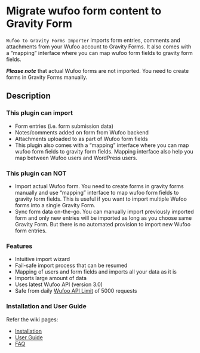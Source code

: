 # Migrate wufoo form content to Gravity Form

`Wufoo to Gravity Forms Importer` imports form entries, comments and attachments from your Wufoo account to Gravity Forms. It also comes with a “mapping” interface where you can map wufoo form fields to gravity form fields.

***Please note*** that actual Wufoo forms are not imported. You need to create forms in Gravity Forms manually.

## Description ##
### This plugin can import ###

* Form entries (i.e. form submission data)
* Notes/comments added on form from Wufoo backend
* Attachments uploaded to as part of Wufoo form fields
* This plugin also comes with a “mapping” interface where you can map wufoo form fields to gravity form fields. Mapping interface also help you map between Wufoo users and WordPress users.

### This plugin can NOT ###

* Import actual Wufoo form. You need to create forms in gravity forms manually and use “mapping” interface to map wufoo form fields to gravity form fields. This is useful if you want to import multiple Wufoo forms into a single Gravity Form.
* Sync form data on-the-go. You can manually import previously imported form and only new entries will be imported as long as you choose same Gravity Form. But there is no automated provision to import new Wufoo form entries.

### Features ###

* Intuitive import wizard
* Fail-safe import process that can be resumed
* Mapping of users and form fields and imports all your data as it is
* Imports large amount of data
* Uses latest Wufoo API (version 3.0)
* Safe from daily [Wufoo API Limit](http://help.wufoo.com/articles/en_US/SurveyMonkeyArticleType/Wufoo-REST-API-V3#restrictions) of 5000 requests

### Installation and User Guide

Refer the wiki pages:

* [Installation](https://github.com/rtCamp/migrate-wufoo-to-gravity-forms/wiki/Installation)
* [User Guide](https://github.com/rtCamp/migrate-wufoo-to-gravity-forms/wiki/user-guide)
* [FAQ](https://github.com/rtCamp/migrate-wufoo-to-gravity-forms/wiki/FAQ)

